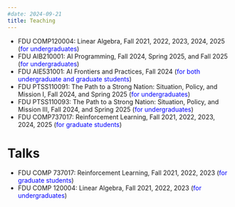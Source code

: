 ```yaml
---
#date: 2024-09-21
title: Teaching
---
```


- FDU COMP120004: Linear Algebra, Fall 2021, 2022, 2023, 2024, 2025 (<span style="color: #0000ff;">for undergraduates</span>)
- FDU AIB210001: AI Programming, Fall 2024, Spring 2025, and Fall 2025 (<span style="color: #0000ff;">for undergraduates</span>)
- FDU AIE531001: AI Frontiers and Practices, Fall 2024 (<span style="color: #0000ff;">for both undergraduate and graduate students</span>)
- FDU PTSS110091: The Path to a Strong Nation: Situation, Policy, and Mission I, Fall 2024, and Spring 2025 (<span style="color: #0000ff;">for undergraduates</span>)
- FDU PTSS110093: The Path to a Strong Nation: Situation, Policy, and Mission III, Fall 2024, and Spring 2025 (<span style="color: #0000ff;">for undergraduates</span>)
- FDU COMP737017: Reinforcement Learning, Fall 2021, 2022, 2023, 2024, 2025 (<span style="color: #0000ff;">for graduate students</span>)


# Talks


- FDU COMP 737017: Reinforcement Learning, Fall 2021, 2022, 2023 (<span style="color: #0000ff;">for graduate students</span>)
- FDU COMP 120004: Linear Algebra, Fall 2021, 2022, 2023 (<span style="color: #0000ff;">for undergraduates</span>)
